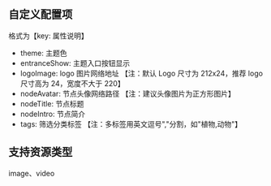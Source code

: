 ## 自定义配置项

格式为【key: 属性说明】

- theme: 主题色
- entranceShow: 主题入口按钮显示
- logoImage: logo 图片网络地址 【注：默认 Logo 尺寸为 212x24，推荐 logo 尺寸高为 24，宽度不大于 220】
- nodeAvatar: 节点头像网络路径 【注：建议头像图片为正方形图片】
- nodeTitle: 节点标题
- nodeIntro: 节点简介
- tags: 筛选分类标签 【注：多标签用英文逗号","分割，如"植物,动物"】

## 支持资源类型

image、video
